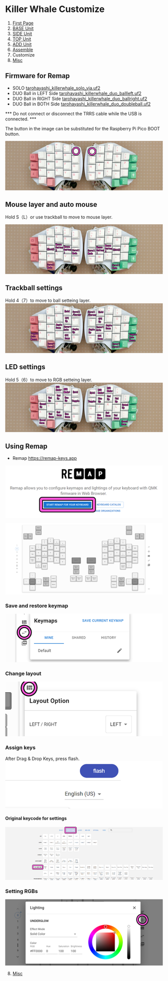 # Killer Whale Customize
1. [First Page](../README_EN.md)
2. [BASE Unit](../leftside/2_BASE.md)
3. [SIDE Unit](../leftside/3_SIDE_TRACKBALL.md)
4. [TOP Unit](../leftside/4_TOP.md)
5. [ADD Unit](../leftside/5_ADD.md)
6. [Assemble](../leftside/6_ASSEMBLE.md)
7. Customize
8. [Misc](../leftside/8_MISC.md)

## Firmware for Remap

- SOLO  [tarohayashi_killerwhale_solo_via.uf2
](https://github.com/Taro-Hayashi/KillerWhale/releases/latest/download/tarohayashi_killerwhale_solo_via.uf2)
- DUO Ball in LEFT Side [tarohayashi_killerwhale_duo_ballleft.uf2
](https://github.com/Taro-Hayashi/KillerWhale/releases/latest/download/tarohayashi_killerwhale_duo_ballleft.uf2)
- DUO Ball in RIGHT Side [tarohayashi_killerwhale_duo_ballright.uf2
](https://github.com/Taro-Hayashi/KillerWhale/releases/latest/download/tarohayashi_killerwhale_duo_ballright.uf2)
- DUO Ball in BOTH Side [tarohayashi_killerwhale_duo_doubleball.uf2
](https://github.com/Taro-Hayashi/KillerWhale/releases/latest/download/tarohayashi_killerwhale_duo_doubleball.uf2)

*** Do not connect or disconnect the TRRS cable while the USB is connected. ***

The button in the image can be substituted for the Raspberry Pi Pico BOOT button.

![](../img/custom/boot.png) 

## Mouse layer and auto mouse
Hold S（L）or use trackball to move to mouse layer.

![](../img/custom/auto_e.png)  

## Trackball settings
Hold 4（7）to move to ball setteing layer.
![](../img/custom/mouse_e.png)  


## LED settings
Hold 5（6）to move to RGB setteing layer.
![](../img/custom/led_e.png)  

## Using Remap
- Remap https://remap-keys.app

![](../img/custom/remap.png)  


![](../img/custom/remapkey.png) 
### Save and restore keymap
![](../img/custom/restore.png)  


### Change layout
![](../img/custom/layout.png)  


### Assign keys
After Drag & Drop Keys, press flash.
![](../img/custom/flash.png)  


#### Original keycode for settings
![](../img/custom/userkey.png)  

### Setting RGBs
![](../img/custom/ledset.png)  
  
  
8. [Misc](../leftside/8_MISC.md)
